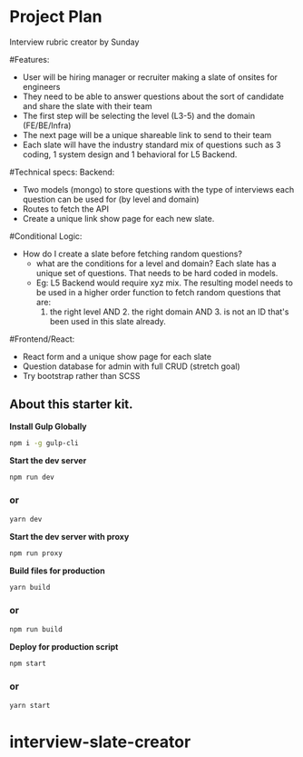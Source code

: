 # Project Plan
Interview rubric creator
by Sunday

#Features:
- User will be hiring manager or recruiter making a slate of onsites for engineers
- They need to be able to answer questions about the sort of candidate and share the slate with their team
- The first step will be selecting the level (L3-5) and the domain (FE/BE/Infra)
- The next page will be a unique shareable link to send to their team
- Each slate will have the industry standard mix of questions such as 3 coding, 1 system design and 1 behavioral for L5 Backend.


#Technical specs:
Backend:
- Two models (mongo) to store questions with the type of interviews each question can be used for (by level and domain)
- Routes to fetch the API 
- Create a unique link show page for each new slate.

#Conditional Logic:
- How do I  create a slate before fetching random questions?
    - what are the conditions for a level and domain? Each slate has a unique set of questions. That needs to be hard coded in models.
    - Eg: L5 Backend would require xyz mix. 
      The resulting model needs to be used in a higher order function to fetch random questions that are: 
      1. the right level AND 2. the right domain AND 3. is not an ID that's been used in this slate already.

#Frontend/React:
- React form and a unique show page for each slate
- Question database for admin with full CRUD (stretch goal) 
- Try bootstrap rather than SCSS



## About this starter kit.

**Install Gulp Globally**
```bash
npm i -g gulp-cli
```

**Start the dev server**
```bash
npm run dev
```
### or
```bash
yarn dev
```

**Start the dev server with proxy**
```bash
npm run proxy
```

**Build files for production**
```bash
yarn build
```
### or

```bash
npm run build
```

**Deploy for production script**
```bash
npm start
```
### or
```bash
yarn start
```
# interview-slate-creator
